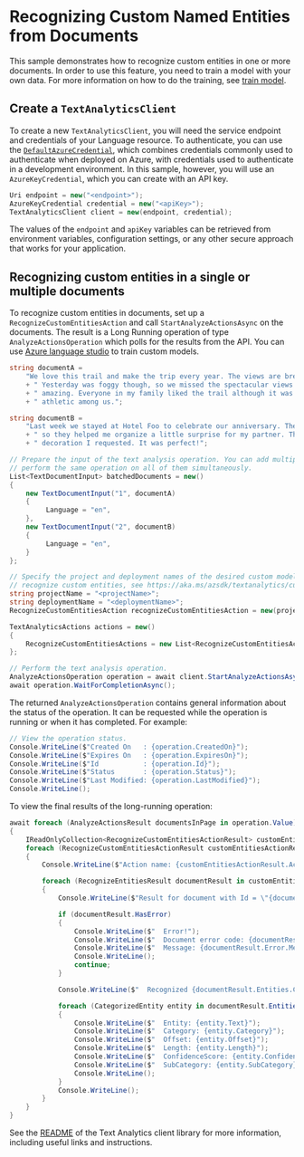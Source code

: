 # Recognizing Custom Named Entities from Documents

This sample demonstrates how to recognize custom entities in one or more documents. In order to use this feature, you need to train a model with your own data. For more information on how to do the training, see [train model][train_model].

## Create a `TextAnalyticsClient`

To create a new `TextAnalyticsClient`, you will need the service endpoint and credentials of your Language resource. To authenticate, you can use the [`DefaultAzureCredential`][DefaultAzureCredential], which combines credentials commonly used to authenticate when deployed on Azure, with credentials used to authenticate in a development environment. In this sample, however, you will use an `AzureKeyCredential`, which you can create with an API key.

```C# Snippet:CreateTextAnalyticsClient
Uri endpoint = new("<endpoint>");
AzureKeyCredential credential = new("<apiKey>");
TextAnalyticsClient client = new(endpoint, credential);
```

The values of the `endpoint` and `apiKey` variables can be retrieved from environment variables, configuration settings, or any other secure approach that works for your application.

## Recognizing custom entities in a single or multiple documents

To recognize custom entities in documents, set up a `RecognizeCustomEntitiesAction` and call `StartAnalyzeActionsAsync` on the documents. The result is a Long Running operation of type `AnalyzeActionsOperation` which polls for the results from the API. You can use [Azure language studio][azure_language_studio] to train custom models.

```C# Snippet:Sample8_RecognizeCustomEntitiesAsync
string documentA =
    "We love this trail and make the trip every year. The views are breathtaking and well worth the hike!"
    + " Yesterday was foggy though, so we missed the spectacular views. We tried again today and it was"
    + " amazing. Everyone in my family liked the trail although it was too challenging for the less"
    + " athletic among us.";

string documentB =
    "Last week we stayed at Hotel Foo to celebrate our anniversary. The staff knew about our anniversary"
    + " so they helped me organize a little surprise for my partner. The room was clean and with the"
    + " decoration I requested. It was perfect!";

// Prepare the input of the text analysis operation. You can add multiple documents to this list and
// perform the same operation on all of them simultaneously.
List<TextDocumentInput> batchedDocuments = new()
{
    new TextDocumentInput("1", documentA)
    {
         Language = "en",
    },
    new TextDocumentInput("2", documentB)
    {
         Language = "en",
    }
};

// Specify the project and deployment names of the desired custom model. To train your own custom model to
// recognize custom entities, see https://aka.ms/azsdk/textanalytics/customentityrecognition.
string projectName = "<projectName>";
string deploymentName = "<deploymentName>";
RecognizeCustomEntitiesAction recognizeCustomEntitiesAction = new(projectName, deploymentName);

TextAnalyticsActions actions = new()
{
    RecognizeCustomEntitiesActions = new List<RecognizeCustomEntitiesAction>() { recognizeCustomEntitiesAction }
};

// Perform the text analysis operation.
AnalyzeActionsOperation operation = await client.StartAnalyzeActionsAsync(batchedDocuments, actions);
await operation.WaitForCompletionAsync();
```

The returned `AnalyzeActionsOperation` contains general information about the status of the operation. It can be requested while the operation is running or when it has completed. For example:

```C# Snippet:Sample8_RecognizeCustomEntitiesAsync_ViewOperationStatus
// View the operation status.
Console.WriteLine($"Created On   : {operation.CreatedOn}");
Console.WriteLine($"Expires On   : {operation.ExpiresOn}");
Console.WriteLine($"Id           : {operation.Id}");
Console.WriteLine($"Status       : {operation.Status}");
Console.WriteLine($"Last Modified: {operation.LastModified}");
Console.WriteLine();
```

To view the final results of the long-running operation:

```C# Snippet:Sample8_RecognizeCustomEntitiesAsync_ViewResults
await foreach (AnalyzeActionsResult documentsInPage in operation.Value)
{
    IReadOnlyCollection<RecognizeCustomEntitiesActionResult> customEntitiesActionResults = documentsInPage.RecognizeCustomEntitiesResults;
    foreach (RecognizeCustomEntitiesActionResult customEntitiesActionResult in customEntitiesActionResults)
    {
        Console.WriteLine($"Action name: {customEntitiesActionResult.ActionName}");

        foreach (RecognizeEntitiesResult documentResult in customEntitiesActionResult.DocumentsResults)
        {
            Console.WriteLine($"Result for document with Id = \"{documentResult.Id}\":");

            if (documentResult.HasError)
            {
                Console.WriteLine($"  Error!");
                Console.WriteLine($"  Document error code: {documentResult.Error.ErrorCode}");
                Console.WriteLine($"  Message: {documentResult.Error.Message}");
                Console.WriteLine();
                continue;
            }

            Console.WriteLine($"  Recognized {documentResult.Entities.Count} entities:");

            foreach (CategorizedEntity entity in documentResult.Entities)
            {
                Console.WriteLine($"  Entity: {entity.Text}");
                Console.WriteLine($"  Category: {entity.Category}");
                Console.WriteLine($"  Offset: {entity.Offset}");
                Console.WriteLine($"  Length: {entity.Length}");
                Console.WriteLine($"  ConfidenceScore: {entity.ConfidenceScore}");
                Console.WriteLine($"  SubCategory: {entity.SubCategory}");
                Console.WriteLine();
            }
            Console.WriteLine();
        }
    }
}
```

See the [README] of the Text Analytics client library for more information, including useful links and instructions.

<!-- LINKS -->
[train_model]: https://aka.ms/azsdk/textanalytics/customentityrecognition
[azure_language_studio]: https://language.azure.com/
[README]: https://github.com/Azure/azure-sdk-for-net/blob/main/sdk/textanalytics/Azure.AI.TextAnalytics/README.md
[DefaultAzureCredential]: https://github.com/Azure/azure-sdk-for-net/blob/main/sdk/identity/Azure.Identity/README.md
